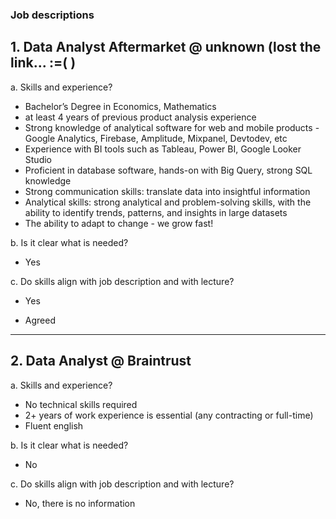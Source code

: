 ### Job descriptions

## 1. Data Analyst Aftermarket @ unknown (lost the link... :=( )

a. Skills and experience?

- Bachelor’s Degree in Economics, Mathematics
- at least 4 years of previous product analysis experience
- Strong knowledge of analytical software for web and mobile products - Google Analytics, Firebase, Amplitude, Mixpanel, Devtodev, etc
- Experience with BI tools such as Tableau, Power BI, Google Looker Studio
- Proficient in database software, hands-on with Big Query, strong SQL knowledge
- Strong communication skills: translate data into insightful information
- Analytical skills: strong analytical and problem-solving skills, with the ability to identify trends, patterns, and insights in large datasets
- The ability to adapt to change - we grow fast!

b. Is it clear what is needed?

- Yes

c. Do skills align with job description and with lecture?

- Yes

- Agreed

----------------------------------------------------------------------------------------------------------------------------------

## 2. Data Analyst @ Braintrust

a. Skills and experience?

- No technical skills required
- 2+ years of work experience is essential (any contracting or full-time)
- Fluent english

b. Is it clear what is needed?

- No

c. Do skills align with job description and with lecture?

- No, there is no information 
